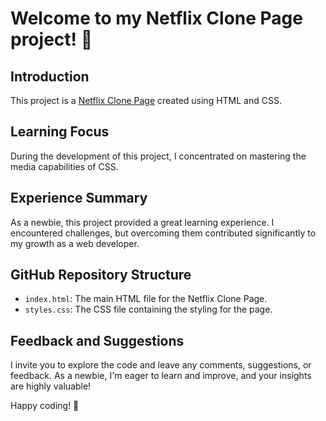 <h1>Welcome to my Netflix Clone Page project! 🎉</h1>

<h2>Introduction</h2>
    <p>This project is a <a href = "https://aniketofficial540.github.io/Frontend-Project/">Netflix Clone Page</a> created using HTML and CSS.</p>
   
<h2>Learning Focus</h2>
    <p>During the development of this project, I concentrated on mastering the media capabilities of CSS.</p>
    
<h2>Experience Summary</h2>
    <p>As a newbie, this project provided a great learning experience. I encountered challenges, but overcoming them contributed significantly to my growth as a web developer.</p>

<h2>GitHub Repository Structure</h2>
    <ul>
        <li><code>index.html</code>: The main HTML file for the Netflix Clone Page.</li>
        <li><code>styles.css</code>: The CSS file containing the styling for the page.</li>
    </ul>

<h2>Feedback and Suggestions</h2>
    <p>I invite you to explore the code and leave any comments, suggestions, or feedback. As a newbie, I'm eager to learn and improve, and your insights are highly valuable!</p>

<p>Happy coding! 🚀</p>
